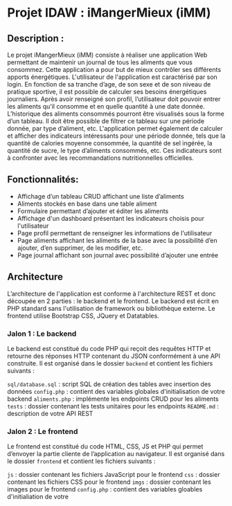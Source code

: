 # Projet IDAW : iMangerMieux (iMM)
## Description :
Le projet iMangerMieux (iMM) consiste à réaliser une application Web permettant de maintenir un journal de tous les aliments que vous consommez. Cette application a pour but de mieux contrôler ses différents apports énergétiques. L'utilisateur de l'application est caractérisé par son login. En fonction de sa tranche d’age, de son sexe et de son niveau de pratique sportive, il est possible de calculer ses besoins énergétiques journaliers. Après avoir renseigné son profil, l’utilisateur doit pouvoir entrer les aliments qu’il consomme et en quelle quantité à une date donnée. L’historique des aliments consommés pourront être visualisés sous la forme d’un tableau. Il doit être possible de filtrer ce tableau sur une période donnée, par type d’aliment, etc. L'application permet également de calculer et afficher des indicateurs intéressants pour une période donnée, tels que la quantité de calories moyenne consommée, la quantité de sel ingérée, la quantité de sucre, le type d’aliments consommés, etc. Ces indicateurs sont à confronter avec les recommandations nutritionnelles officielles.

## Fonctionnalités:
- Affichage d’un tableau CRUD affichant une liste d’aliments
- Aliments stockés en base dans une table aliment
- Formulaire permettant d’ajouter et éditer les aliments
- Affichage d'un dashboard présentant les indicateurs choisis pour l'utilisateur
- Page profil permettant de renseigner les informations de l'utilisateur
- Page aliments affichant les aliments de la base avec la possibilité d’en ajouter, d’en supprimer, de les modifier, etc.
- Page journal affichant son journal avec possibilité d’ajouter une entrée

## Architecture
L’architecture de l'application est conforme à l'architecture REST et donc découpée en 2 parties : le backend et le frontend. Le backend est écrit en PHP standard sans l'utilisation de framework ou bibliothèque externe. Le frontend utilise Bootstrap CSS, JQuery et Datatables.

### Jalon 1 : Le backend
Le backend est constitué du code PHP qui reçoit des requêtes HTTP et retourne des réponses HTTP contenant du JSON conformément à une API construite. Il est organisé dans le dossier `backend` et contient les fichiers suivants :

`sql/database.sql` : script SQL de création des tables avec insertion des données
`config.php` : contient des variables globales d'initialisation de votre backend
`aliments.php` : implémente les endpoints CRUD pour les aliments
`tests` : dossier contenant les tests unitaires pour les endpoints
`README.md` : description de votre API REST

### Jalon 2 : Le frontend
Le frontend est constitué du code HTML, CSS, JS et PHP qui permet d’envoyer la partie cliente de l’application au navigateur. Il est organisé dans le dossier `frontend` et contient les fichiers suivants :

`js` : dossier contenant les fichiers JavaScript pour le frontend
`css` : dossier contenant les fichiers CSS pour le frontend
`imgs` : dossier contenant les images pour le frontend
`config.php` : contient des variables gloables d'initialiation de votre
